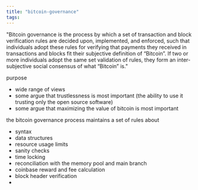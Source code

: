 ```yaml
---
title: "bitcoin-governance"
tags: 
---
```


"Bitcoin governance is the process by which a set of transaction and block verification rules are decided upon, implemented, and enforced, such that individuals adopt these rules for verifying that payments they received in transactions and blocks fit their subjective definition of “Bitcoin”. If two or more individuals adopt the same set validation of rules, they form an inter-subjective social consensus of what “Bitcoin” is."

purpose
- wide range of views
- some argue that trustlessness is most important (the ability to use it trusting only the open source software)
- some argue that maximizing the value of bitcoin is most important

the bitcoin governance process maintains a set of rules about
- syntax
- data structures
- resource usage limits
- sanity checks
- time locking
- reconciliation with the memory pool and main branch
- coinbase reward and fee calculation
- block header verification
- 